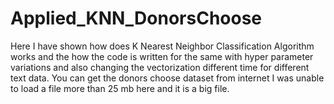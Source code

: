 # Applied_KNN_DonorsChoose
Here I have shown how does K Nearest Neighbor Classification Algorithm works and the how the code is written for the same with hyper parameter variations and also changing the vectorization different time for different text data.
You can get the donors choose dataset from internet I was unable to load a file more than 25 mb here and it is a big file.

